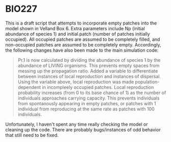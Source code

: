 # BIO227

This is a draft script that attempts to incorporate empty patches into the model shown in Velland Box 6. Extra parameters include Np (initial abundance of species 1) and initial.patch (number of patches initially occupied). All occupied patches are assumed to be completely filled, and non-occupied patches are assumed to be completely empty. Accordingly, the following changes have also been made to the main simulation code:

> Pr.1 is now calculated by dividing the abundance of species 1 by the abundance of LIVING organisms. This prevents empty spaces from messing up the propagation ratio.
> Added a variable to differentiate between instances of local reproduction and instances of dispersal.
> Using the variable above, local reproduction was made population-dependent in incompleely occupied patches. Local reproduction probability increases (from 0 to its base chance of 1) as the number of individuals approaches carrying capacity. This prevents individuals from spontanously appearing in empty patches, or patches with 1 individual from reproducing at the same rate as patches with 100 individuals.

Unfortunately, I haven't spent any time really checking the model or cleaning up the code. There are probably bugs/instances of odd behavior that still need to be fixed.


